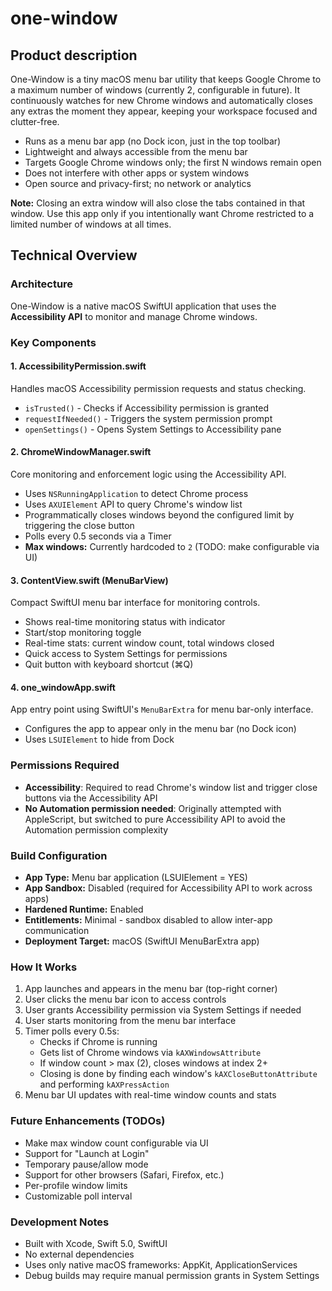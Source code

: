 # one-window

## Product description
One-Window is a tiny macOS menu bar utility that keeps Google Chrome to a maximum number of windows (currently 2, configurable in future). It continuously watches for new Chrome windows and automatically closes any extras the moment they appear, keeping your workspace focused and clutter-free.

- Runs as a menu bar app (no Dock icon, just in the top toolbar)
- Lightweight and always accessible from the menu bar
- Targets Google Chrome windows only; the first N windows remain open
- Does not interfere with other apps or system windows
- Open source and privacy-first; no network or analytics

**Note:** Closing an extra window will also close the tabs contained in that window. Use this app only if you intentionally want Chrome restricted to a limited number of windows at all times.

## Technical Overview

### Architecture
One-Window is a native macOS SwiftUI application that uses the **Accessibility API** to monitor and manage Chrome windows.

### Key Components

#### 1. **AccessibilityPermission.swift**
Handles macOS Accessibility permission requests and status checking.
- `isTrusted()` - Checks if Accessibility permission is granted
- `requestIfNeeded()` - Triggers the system permission prompt
- `openSettings()` - Opens System Settings to Accessibility pane

#### 2. **ChromeWindowManager.swift**
Core monitoring and enforcement logic using the Accessibility API.
- Uses `NSRunningApplication` to detect Chrome process
- Uses `AXUIElement` API to query Chrome's window list
- Programmatically closes windows beyond the configured limit by triggering the close button
- Polls every 0.5 seconds via a Timer
- **Max windows:** Currently hardcoded to `2` (TODO: make configurable via UI)

#### 3. **ContentView.swift (MenuBarView)**
Compact SwiftUI menu bar interface for monitoring controls.
- Shows real-time monitoring status with indicator
- Start/stop monitoring toggle
- Real-time stats: current window count, total windows closed
- Quick access to System Settings for permissions
- Quit button with keyboard shortcut (⌘Q)

#### 4. **one_windowApp.swift**
App entry point using SwiftUI's `MenuBarExtra` for menu bar-only interface.
- Configures the app to appear only in the menu bar (no Dock icon)
- Uses `LSUIElement` to hide from Dock

### Permissions Required
- **Accessibility**: Required to read Chrome's window list and trigger close buttons via the Accessibility API
- **No Automation permission needed**: Originally attempted with AppleScript, but switched to pure Accessibility API to avoid the Automation permission complexity

### Build Configuration
- **App Type:** Menu bar application (LSUIElement = YES)
- **App Sandbox:** Disabled (required for Accessibility API to work across apps)
- **Hardened Runtime:** Enabled
- **Entitlements:** Minimal - sandbox disabled to allow inter-app communication
- **Deployment Target:** macOS (SwiftUI MenuBarExtra app)

### How It Works
1. App launches and appears in the menu bar (top-right corner)
2. User clicks the menu bar icon to access controls
3. User grants Accessibility permission via System Settings if needed
4. User starts monitoring from the menu bar interface
5. Timer polls every 0.5s:
   - Checks if Chrome is running
   - Gets list of Chrome windows via `kAXWindowsAttribute`
   - If window count > max (2), closes windows at index 2+
   - Closing is done by finding each window's `kAXCloseButtonAttribute` and performing `kAXPressAction`
6. Menu bar UI updates with real-time window counts and stats

### Future Enhancements (TODOs)
- Make max window count configurable via UI
- Support for "Launch at Login"
- Temporary pause/allow mode
- Support for other browsers (Safari, Firefox, etc.)
- Per-profile window limits
- Customizable poll interval

### Development Notes
- Built with Xcode, Swift 5.0, SwiftUI
- No external dependencies
- Uses only native macOS frameworks: AppKit, ApplicationServices
- Debug builds may require manual permission grants in System Settings